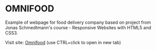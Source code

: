 # OMNIFOOD

Example of webpage for food delivery company based on project from Jonas Schmedtmann's course - Responsive Websites with HTML5 and CSS3.

Visit site:
 <a href=" https://danogo.github.io/Omnifood/" target="_blank">Omnifood</a> (use CTRL+click to open in new tab)
